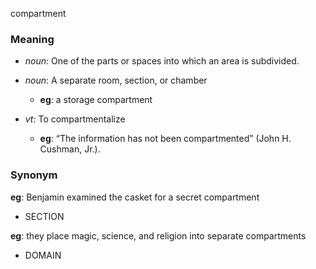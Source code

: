 compartment
### Meaning
+ _noun_: One of the parts or spaces into which an area is subdivided.
+ _noun_: A separate room, section, or chamber
	+ __eg__: a storage compartment

+ _vt_: To compartmentalize
	+ __eg__: “The information has not been compartmented” (John H. Cushman, Jr.).

### Synonym

__eg__: Benjamin examined the casket for a secret compartment

+ SECTION

__eg__: they place magic, science, and religion into separate compartments

+ DOMAIN



